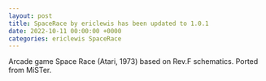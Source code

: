 ```yaml
---
layout: post
title: SpaceRace by ericlewis has been updated to 1.0.1
date: 2022-10-11 00:00:00 +0000
categories: ericlewis SpaceRace
---
```

Arcade game Space Race (Atari, 1973) based on Rev.F schematics. Ported from MiSTer.
